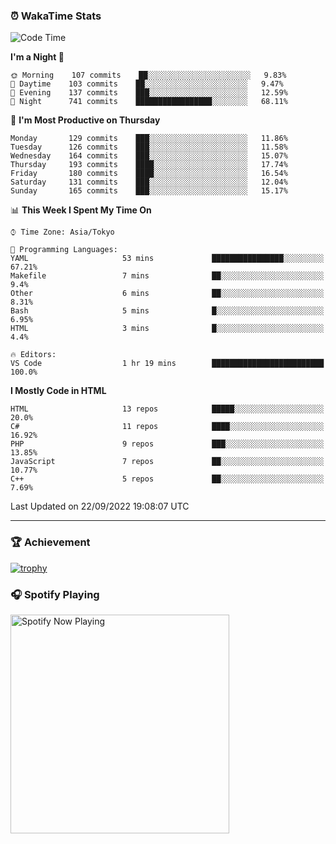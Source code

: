 ### ⏰ WakaTime Stats


<!--START_SECTION:waka-->
![Code Time](http://img.shields.io/badge/Code%20Time-495%20hrs%2053%20mins-blue)

**I'm a Night 🦉** 

```text
🌞 Morning    107 commits    ██░░░░░░░░░░░░░░░░░░░░░░░   9.83% 
🌆 Daytime    103 commits    ██░░░░░░░░░░░░░░░░░░░░░░░   9.47% 
🌃 Evening    137 commits    ███░░░░░░░░░░░░░░░░░░░░░░   12.59% 
🌙 Night      741 commits    █████████████████░░░░░░░░   68.11%

```
📅 **I'm Most Productive on Thursday** 

```text
Monday       129 commits    ███░░░░░░░░░░░░░░░░░░░░░░   11.86% 
Tuesday      126 commits    ███░░░░░░░░░░░░░░░░░░░░░░   11.58% 
Wednesday    164 commits    ███░░░░░░░░░░░░░░░░░░░░░░   15.07% 
Thursday     193 commits    ████░░░░░░░░░░░░░░░░░░░░░   17.74% 
Friday       180 commits    ████░░░░░░░░░░░░░░░░░░░░░   16.54% 
Saturday     131 commits    ███░░░░░░░░░░░░░░░░░░░░░░   12.04% 
Sunday       165 commits    ███░░░░░░░░░░░░░░░░░░░░░░   15.17%

```


📊 **This Week I Spent My Time On** 

```text
⌚︎ Time Zone: Asia/Tokyo

💬 Programming Languages: 
YAML                     53 mins             ████████████████░░░░░░░░░   67.21% 
Makefile                 7 mins              ██░░░░░░░░░░░░░░░░░░░░░░░   9.4% 
Other                    6 mins              ██░░░░░░░░░░░░░░░░░░░░░░░   8.31% 
Bash                     5 mins              █░░░░░░░░░░░░░░░░░░░░░░░░   6.95% 
HTML                     3 mins              █░░░░░░░░░░░░░░░░░░░░░░░░   4.4%

🔥 Editors: 
VS Code                  1 hr 19 mins        █████████████████████████   100.0%

```

**I Mostly Code in HTML** 

```text
HTML                     13 repos            █████░░░░░░░░░░░░░░░░░░░░   20.0% 
C#                       11 repos            ████░░░░░░░░░░░░░░░░░░░░░   16.92% 
PHP                      9 repos             ███░░░░░░░░░░░░░░░░░░░░░░   13.85% 
JavaScript               7 repos             ██░░░░░░░░░░░░░░░░░░░░░░░   10.77% 
C++                      5 repos             ██░░░░░░░░░░░░░░░░░░░░░░░   7.69%

```



 Last Updated on 22/09/2022 19:08:07 UTC
<!--END_SECTION:waka-->

---

### 🏆 Achievement

[![trophy](https://github-profile-trophy.vercel.app/?username=Slime-hatena&theme=flat&no-bg=true&no-frame=true&column=8)](https://github.com/ryo-ma/github-profile-trophy)

### 🎧 Spotify Playing

[<img src="https://spotify-now-playing-slime-hatena.vercel.app/api/spotify-playing" alt="Spotify Now Playing" width="350" />](https://open.spotify.com/user/slime_hatena)

<!--
**Slime-hatena/Slime-hatena** is a ✨ _special_ ✨ repository because its `README.md` (this file) appears on your GitHub profile.

Here are some ideas to get you started:

- 🔭 I’m currently working on ...
- 🌱 I’m currently learning ...
- 👯 I’m looking to collaborate on ...
- 🤔 I’m looking for help with ...
- 💬 Ask me about ...
- 📫 How to reach me: ...
- 😄 Pronouns: ...
- ⚡ Fun fact: ...
-->
